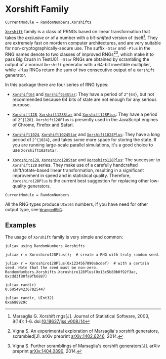 # Xorshift Family

```@meta
CurrentModule = RandomNumbers.Xorshifts
```
[`Xorshift`](http://xoroshiro.di.unimi.it/) family is a class of PRNGs based on linear transformation that
takes the *exclusive or* of a number with a *bit-shifted* version of itself[^1]. They are extremely fast on
mordern computer architectures, and are very suitable for non-cryptographically-secure use. The suffix `-Star`
and `-Plus` in the RNG names denote to two classes of improved RNGs[^2][^3], which make it to pass Big Crush
in TestU01. `-Star` RNGs are obtained by scrambling the output of a normal `Xorshift` generator with a 64-bit
invertible multiplier, while `-Plus` RNGs return the sum of two consecutive output of a `Xorshift` generator.

In this package there are four series of RNG types:

- [`Xorshift64`](@ref) and [`Xorshift64Star`](@ref):
    They have a period of ``2^{64}``, but not recommended because 64 bits of state are not enough for any
    serious purpose.

- [`Xorshift128`](@ref), [`Xorshift128Star`](@ref) and [`Xorshift128Plus`](@ref):
    They have a period of ``2^{128}``. `Xorshift128Plus` is presently used in the JavaScript engines of
    Chrome, Firefox and Safari.

- [`Xorshift1024`](@ref), [`Xorshift1024Star`](@ref) and [`Xorshift1024Plus`](@ref):
    They have a long period of ``2^{1024}``, and takes some more space for storing the state. If you are
    running large-scale parallel simulations, it's a good choice to use `Xorshift1024Star`.

- [`Xoroshiro128`](@ref), [`Xoroshiro128Star`](@ref) and [`Xoroshiro128Plus`](@ref):
    The successor to `Xorshift128` series. They make use of a carefully handcrafted shift/rotate-based linear
    transformation, resulting in a significant improvement in speed and in statistical quality. Therefore,
    `Xoroshiro128Plus` is the current best suggestion for replacing other low-quality generators.

```@meta
CurrentModule = RandomNumbers
```
All the RNG types produce `UInt64` numbers, if you have need for other output type, see [`WrappedRNG`](@ref).

## Examples
The usage of `Xorshift` family is very simple and common:

```jldoctest
julia> using RandomNumbers.Xorshifts

julia> r = Xoroshiro128Plus();  # create a RNG with truly random seed.

julia> r = Xoroshiro128Plus(0x1234567890abcdef)  # with a certain seed. Note that the seed must be non-zero.
RandomNumbers.Xorshifts.Xoroshiro128Plus(0x13c5b80b0f92f3ac, 0xcdd3f80fa9fb6887)

julia> rand(r)
0.6054942367825447

julia> rand(r, UInt32)
0xa688929c
```

[^1]:
    Marsaglia G. Xorshift rngs[J]. Journal of Statistical Software, 2003, 8(14): 1-6.
    doi:[10.18637/jss.v008.i14](http://dx.doi.org/10.18637/jss.v008.i14)

[^2]:
    Vigna S. An experimental exploration of Marsaglia's xorshift generators, scrambled[J]. arXiv preprint
    [arXiv:1402.6246](http://arxiv.org/abs/1402.6246), 2014.

[^3]:
    Vigna S. Further scramblings of Marsaglia's xorshift generators[J]. arXiv preprint
    [arXiv:1404.0390](http://arxiv.org/abs/1404.0390), 2014.

